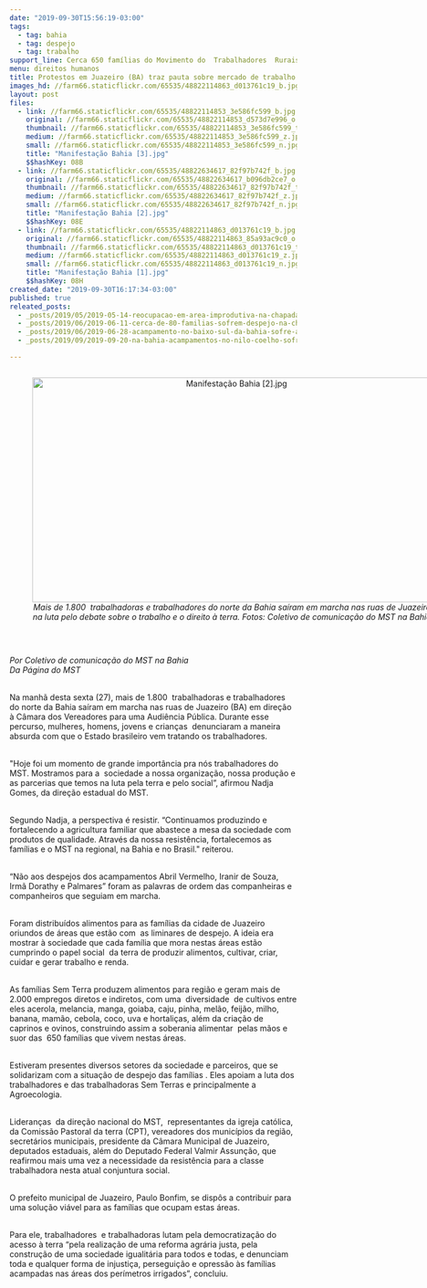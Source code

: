 ```yaml
---
date: "2019-09-30T15:56:19-03:00"
tags:
  - tag: bahia
  - tag: despejo
  - tag: trabalho
support_line: Cerca 650 famílias do Movimento do  Trabalhadores  Rurais Sem Terra (MST) ocupam desde 2012 áreas que antes eram improdutivas
menu: direitos humanos
title: Protestos em Juazeiro (BA) traz pauta sobre mercado de trabalho e direito à terra
images_hd: //farm66.staticflickr.com/65535/48822114863_d013761c19_b.jpg
layout: post
files:
  - link: //farm66.staticflickr.com/65535/48822114853_3e586fc599_b.jpg
    original: //farm66.staticflickr.com/65535/48822114853_d573d7e996_o.jpg
    thumbnail: //farm66.staticflickr.com/65535/48822114853_3e586fc599_t.jpg
    medium: //farm66.staticflickr.com/65535/48822114853_3e586fc599_z.jpg
    small: //farm66.staticflickr.com/65535/48822114853_3e586fc599_n.jpg
    title: "Manifestação Bahia [3].jpg"
    $$hashKey: 08B
  - link: //farm66.staticflickr.com/65535/48822634617_82f97b742f_b.jpg
    original: //farm66.staticflickr.com/65535/48822634617_b096db2ce7_o.jpg
    thumbnail: //farm66.staticflickr.com/65535/48822634617_82f97b742f_t.jpg
    medium: //farm66.staticflickr.com/65535/48822634617_82f97b742f_z.jpg
    small: //farm66.staticflickr.com/65535/48822634617_82f97b742f_n.jpg
    title: "Manifestação Bahia [2].jpg"
    $$hashKey: 08E
  - link: //farm66.staticflickr.com/65535/48822114863_d013761c19_b.jpg
    original: //farm66.staticflickr.com/65535/48822114863_85a93ac9c0_o.jpg
    thumbnail: //farm66.staticflickr.com/65535/48822114863_d013761c19_t.jpg
    medium: //farm66.staticflickr.com/65535/48822114863_d013761c19_z.jpg
    small: //farm66.staticflickr.com/65535/48822114863_d013761c19_n.jpg
    title: "Manifestação Bahia [1].jpg"
    $$hashKey: 08H
created_date: "2019-09-30T16:17:34-03:00"
published: true
releated_posts:
  - _posts/2019/05/2019-05-14-reocupacao-em-area-improdutiva-na-chapada-diamantina.md
  - _posts/2019/06/2019-06-11-cerca-de-80-familias-sofrem-despejo-na-chapada-diamantina.md
  - _posts/2019/06/2019-06-28-acampamento-no-baixo-sul-da-bahia-sofre-a-sua-terceira-reintegracao-de-posse.md
  - _posts/2019/09/2019-09-20-na-bahia-acampamentos-no-nilo-coelho-sofrem-ameaca-de-despejos.md

---
```

<div style="text-align:center">
<figure class="image" style="display:inline-block"><img alt="Manifestação Bahia [2].jpg" height="394" src="//farm66.staticflickr.com/65535/48822634617_82f97b742f_b.jpg" width="700" />
<figcaption><em>Mais de&nbsp;1.800&nbsp; trabalhadoras e trabalhadores do norte da Bahia sa&iacute;ram em marcha nas ruas de Juazeiro na luta pelo debate sobre o trabalho e o direito &agrave; terra. Fotos:&nbsp;Coletivo de comunica&ccedil;&atilde;o do MST na Bahia</em></figcaption>
</figure>
</div>

<p>&nbsp;</p>

<p><em>Por Coletivo de comunica&ccedil;&atilde;o do MST na Bahia<br />
Da P&aacute;gina do MST</em><br />
&nbsp;</p>

<p>Na manh&atilde; desta sexta (27), mais de 1.800&nbsp; trabalhadoras e trabalhadores do norte da Bahia sa&iacute;ram em marcha nas ruas de Juazeiro (BA) em dire&ccedil;&atilde;o &agrave; C&acirc;mara dos Vereadores para uma Audi&ecirc;ncia P&uacute;blica. Durante esse percurso, mulheres, homens, jovens e crian&ccedil;as&nbsp; denunciaram a maneira absurda com que o Estado brasileiro vem tratando os trabalhadores.&nbsp;</p>

<p><br />
&quot;Hoje foi um momento de grande import&acirc;ncia pra n&oacute;s trabalhadores do MST. Mostramos para a&nbsp; sociedade a nossa organiza&ccedil;&atilde;o, nossa produ&ccedil;&atilde;o e as parcerias que temos na luta pela terra e pelo social&rdquo;, afirmou Nadja&nbsp; Gomes, da dire&ccedil;&atilde;o estadual do MST.</p>

<p><br />
Segundo Nadja, a perspectiva &eacute; resistir. &ldquo;Continuamos produzindo e fortalecendo a agricultura familiar que abastece a mesa da sociedade com produtos de qualidade. Atrav&eacute;s da nossa resist&ecirc;ncia, fortalecemos as fam&iacute;lias e o MST na regional, na Bahia e no Brasil.&quot; reiterou.</p>

<p><br />
&ldquo;N&atilde;o aos despejos dos acampamentos Abril Vermelho, Iranir de Souza, Irm&atilde; Dorathy e Palmares&rdquo; foram as palavras de ordem das companheiras e companheiros que seguiam em marcha.&nbsp;</p>

<p><br />
Foram distribu&iacute;dos alimentos para as fam&iacute;lias da cidade de Juazeiro oriundos de &aacute;reas que est&atilde;o com&nbsp; as liminares de despejo. A ideia era mostrar &agrave; sociedade que cada fam&iacute;lia que mora nestas &aacute;reas est&atilde;o cumprindo o papel social&nbsp; da terra de produzir alimentos, cultivar, criar, cuidar e gerar trabalho e renda.&nbsp;&nbsp;</p>

<p><br />
As fam&iacute;lias Sem Terra produzem alimentos para regi&atilde;o e geram mais de 2.000 empregos diretos e indiretos, com uma&nbsp; diversidade&nbsp; de cultivos entre eles acerola, melancia, manga, goiaba, caju, pinha, mel&atilde;o, feij&atilde;o, milho, banana, mam&atilde;o, cebola, coco, uva e hortali&ccedil;as, al&eacute;m da cria&ccedil;&atilde;o de caprinos e ovinos, construindo assim a soberania alimentar&nbsp; pelas m&atilde;os e suor das&nbsp; 650 fam&iacute;lias que vivem nestas &aacute;reas.&nbsp;</p>

<p><br />
Estiveram presentes diversos setores da sociedade e parceiros, que se solidarizam com a situa&ccedil;&atilde;o de despejo das fam&iacute;lias . Eles apoiam a luta dos trabalhadores e das trabalhadoras Sem Terras e principalmente a Agroecologia.</p>

<p><br />
Lideran&ccedil;as&nbsp; da dire&ccedil;&atilde;o nacional do MST,&nbsp; representantes da igreja cat&oacute;lica, da Comiss&atilde;o Pastoral da terra (CPT), vereadores dos munic&iacute;pios da regi&atilde;o, secret&aacute;rios municipais, presidente da C&acirc;mara Municipal de Juazeiro,&nbsp; deputados estaduais, al&eacute;m do Deputado Federal Valmir Assun&ccedil;&atilde;o, que reafirmou mais uma vez a necessidade da resist&ecirc;ncia para a classe trabalhadora nesta atual conjuntura social.&nbsp;</p>

<p><br />
O prefeito municipal de Juazeiro, Paulo Bonfim, se disp&ocirc;s a contribuir para uma solu&ccedil;&atilde;o vi&aacute;vel para as fam&iacute;lias que ocupam estas &aacute;reas.</p>

<p><br />
Para ele, trabalhadores&nbsp; e trabalhadoras lutam pela democratiza&ccedil;&atilde;o do acesso &agrave; terra &ldquo;pela realiza&ccedil;&atilde;o de uma reforma agr&aacute;ria justa, pela constru&ccedil;&atilde;o de uma sociedade igualit&aacute;ria para todos e todas, e denunciam toda e qualquer forma de injusti&ccedil;a, persegui&ccedil;&atilde;o e opress&atilde;o &agrave;s fam&iacute;lias acampadas nas &aacute;reas dos per&iacute;metros irrigados&rdquo;, concluiu.</p>
